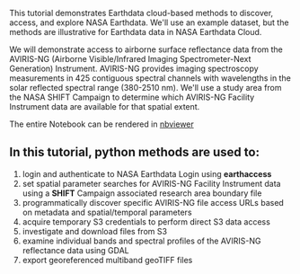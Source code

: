 This tutorial demonstrates Earthdata cloud-based methods to discover, access, and explore NASA Earthdata. We'll use an example dataset, but the methods are illustrative for Earthdata data in NASA Earthdata Cloud.

We will demonstrate access to airborne surface reflectance data from the AVIRIS-NG (Airborne Visible/Infrared Imaging Spectrometer-Next Generation) Instrument. AVIRIS-NG provides imaging spectroscopy measurements in 425 contiguous spectral channels with wavelengths in the solar reflected spectral range (380-2510 nm). We'll use a study area from the NASA SHIFT Campaign to determine which AVIRIS-NG Facility Instrument data are available for that spatial extent.

The entire Notebook can be rendered in [nbviewer](https://nbviewer.org/)

## In this tutorial, python methods are used to:
1. login and authenticate to NASA Earthdata Login using **earthaccess**  
2. set spatial parameter searches for AVIRIS-NG Facility Instrument data using a **SHIFT** Campaign associated research area boundary file 
3. programmatically discover specific AVIRIS-NG file access URLs based on metadata and spatial/temporal parameters
4. acquire temporary S3 credentials to perform direct S3 data access
5. investigate and download files from S3 
6. examine individual bands and spectral profiles of the AVIRIS-NG reflectance data using GDAL  
7. export georeferenced multiband geoTIFF files

